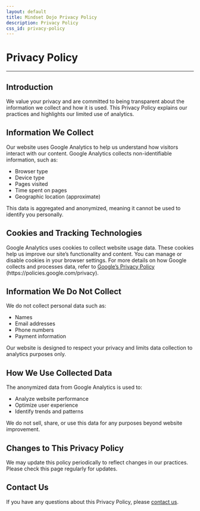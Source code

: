 ```yaml
---
layout: default
title: Mindset Dojo Privacy Policy
description: Privacy Policy
css_id: privacy-policy
---
```


<h1>Privacy Policy</h1>
<hr>
<section>
	<h2>Introduction</h2>
	<p>We value your privacy and are committed to being transparent about the information we collect and how it is used. This Privacy Policy explains our practices and highlights our limited use of analytics.</p>
</section>
<section>
	<h2>Information We Collect</h2>
	<p>Our website uses Google Analytics to help us understand how visitors interact with our content. Google Analytics collects non-identifiable information, such as:</p>
	<ul>
		<li>Browser type</li>
		<li>Device type</li>
		<li>Pages visited</li>
		<li>Time spent on pages</li>
		<li>Geographic location (approximate)</li>
	</ul>
	<p>This data is aggregated and anonymized, meaning it cannot be used to identify you personally.</p>
</section>
<section>
	<h2>Cookies and Tracking Technologies</h2>
	<p>Google Analytics uses cookies to collect website usage data. These cookies help us improve our site&#8217;s functionality and content. You can manage or disable cookies in your browser settings. For more details on how Google collects and processes data, refer to <a href="https://policies.google.com/privacy" target="_blank" rel="noopener">Google&#8217;s Privacy Policy</a> (https://policies.google.com/privacy).</p>
</section>
<section>
	<h2>Information We Do Not Collect</h2>
	<p>We do not collect personal data such as:</p>
	<ul>
		<li>Names</li>
		<li>Email addresses</li>
		<li>Phone numbers</li>
		<li>Payment information</li>
	</ul>
	<p>Our website is designed to respect your privacy and limits data collection to analytics purposes only.</p>
</section>
<section>
	<h2>How We Use Collected Data</h2>
	<p>The anonymized data from Google Analytics is used to:</p>
	<ul>
		<li>Analyze website performance</li>
		<li>Optimize user experience</li>
		<li>Identify trends and patterns</li>
	</ul>
	<p>We do not sell, share, or use this data for any purposes beyond website improvement.</p>
</section>
<section>
	<h2>Changes to This Privacy Policy</h2>
	<p>We may update this policy periodically to reflect changes in our practices. Please check this page regularly for updates.</p>
</section>
<section>
	<h2>Contact Us</h2>
	<p>If you have any questions about this Privacy Policy, please <a href="{{site.connect_url}}" target="_blank" rel="noopener">contact us</a>.</p>
</section>
